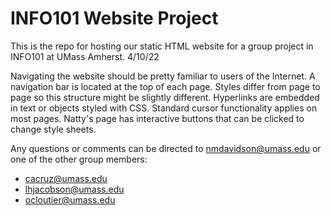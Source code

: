 # INFO101 Website Project
This is the repo for hosting our static HTML website for a group project in INFO101 at UMass Amherst. 4/10/22

Navigating the website should be pretty familiar to users of the Internet. A navigation bar is located at the top of each page. Styles differ from page to page so this structure might be slightly different. Hyperlinks are embedded in text or objects styled with CSS. Standard cursor functionality applies on most pages. Natty's page has interactive buttons that can be clicked to change style sheets. 

Any questions or comments can be directed to nmdavidson@umass.edu or one of the other group members:
- cacruz@umass.edu
- lhjacobson@umass.edu
- ocloutier@umass.edu
